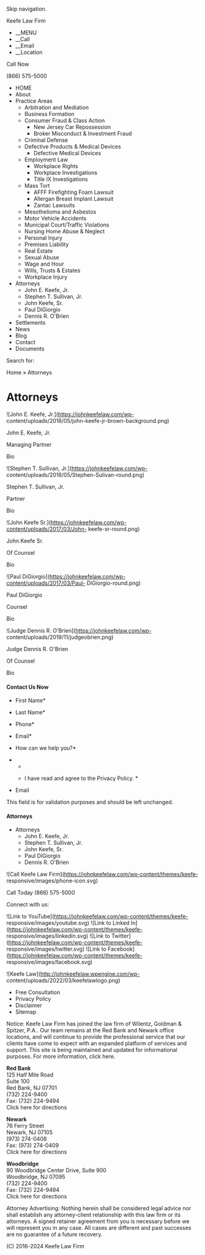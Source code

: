 Skip navigation.

Keefe Law Firm

  * __MENU
  * __Call
  * __Email
  * __Location

Call Now

(866) 575-5000

  * HOME
  * About
  * Practice Areas
    * Arbitration and Mediation
    * Business Formation
    * Consumer Fraud & Class Action
      * New Jersey Car Repossession
      * Broker Misconduct & Investment Fraud
    * Criminal Defense
    * Defective Products & Medical Devices
      * Defective Medical Devices
    * Employment Law
      * Workplace Rights
      * Workplace Investigations
      * Title IX Investigations
    * Mass Tort
      * AFFF Firefighting Foam Lawsuit
      * Allergan Breast Implant Lawsuit
      * Zantac Lawsuits
    * Mesothelioma and Asbestos
    * Motor Vehicle Accidents
    * Municipal Court/Traffic Violations
    * Nursing Home Abuse & Neglect
    * Personal Injury
    * Premises Liability
    * Real Estate
    * Sexual Abuse
    * Wage and Hour
    * Wills, Trusts & Estates
    * Workplace Injury
  * Attorneys
    * John E. Keefe, Jr.
    * Stephen T. Sullivan, Jr.
    * John Keefe, Sr.
    * Paul DiGiorgio
    * Dennis R. O'Brien
  * Settlements
  * News
  * Blog
  * Contact
  * Documents

Search for:

Home » Attorneys

# Attorneys







![John E. Keefe, Jr.](https://johnkeefelaw.com/wp-
content/uploads/2018/05/john-keefe-jr-brown-background.png)

John E. Keefe, Jr.

Managing Partner

Bio

![Stephen T. Sullivan, Jr.](https://johnkeefelaw.com/wp-
content/uploads/2018/05/Stephen-Sulivan-round.png)

Stephen T. Sullivan, Jr.

Partner

Bio

![John Keefe Sr.](https://johnkeefelaw.com/wp-content/uploads/2017/03/John-
keefe-sr-round.png)

John Keefe Sr.

Of Counsel

Bio

![Paul DiGiorgio](https://johnkeefelaw.com/wp-content/uploads/2017/03/Paul-
DiGiorgio-round.png)

Paul DiGiorgio

Counsel

Bio

![Judge Dennis R. O'Brien](https://johnkeefelaw.com/wp-
content/uploads/2019/11/judgeobrien.png)

Judge Dennis R. O'Brien

Of Counsel

Bio

#### Contact Us Now

  * First Name*

  * Last Name*

  * Phone*

  * Email*

  * How can we help you?*

  * *

    * I have read and agree to the Privacy Policy. *

  * Email

This field is for validation purposes and should be left unchanged.

#### Attorneys

  * Attorneys
    * John E. Keefe, Jr.
    * Stephen T. Sullivan, Jr.
    * John Keefe, Sr.
    * Paul DiGiorgio
    * Dennis R. O'Brien

![Call Keefe Law Firm](https://johnkeefelaw.com/wp-content/themes/keefe-
responsive/images/phone-icon.svg)

Call Today (866) 575-5000

Connect with us:

![Link to YouTube](https://johnkeefelaw.com/wp-content/themes/keefe-
responsive/images/youtube.svg) ![Link to Linked
In](https://johnkeefelaw.com/wp-content/themes/keefe-
responsive/images/linkedin.svg) ![Link to
Twitter](https://johnkeefelaw.com/wp-content/themes/keefe-
responsive/images/twitter.svg) ![Link to
Facebook](https://johnkeefelaw.com/wp-content/themes/keefe-
responsive/images/facebook.svg)

![Keefe Law](http://johnkeefelaw.wpengine.com/wp-
content/uploads/2022/03/keefelawlogo.png)

  * Free Consultation
  * Privacy Policy
  * Disclaimer
  * Sitemap

Notice: Keefe Law Firm has joined the law firm of Wilentz, Goldman & Spitzer,
P.A.. Our team remains at the Red Bank and Newark office locations, and will
continue to provide the professional service that our clients have come to
expect with an expanded platform of services and support. This site is being
maintained and updated for informational purposes. For more information, click
here.

**Red Bank**  
125 Half Mile Road  
Suite 100  
Red Bank, NJ 07701  
(732) 224-9400  
Fax: (732) 224-9494  
Click here for directions

**Newark**  
76 Ferry Street  
Newark, NJ 07105  
(973) 274-0408  
Fax: (973) 274-0409  
Click here for directions

**Woodbridge**  
90 Woodbridge Center Drive, Suite 900  
Woodbridge, NJ 07095  
(732) 224-9400  
Fax: (732) 224-9494  
Click here for directions

Attorney Advertising: Nothing herein shall be considered legal advice nor
shall establish any attorney-client relationship with this law firm or its
attorneys. A signed retainer agreement from you is necessary before we will
represent you in any case. All cases are different and past successes are no
guarantee of a future recovery.

(C) 2016-2024 Keefe Law Firm

